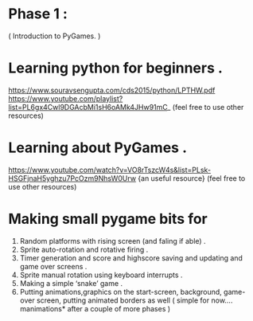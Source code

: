 #  Phase 1 :
( Introduction to PyGames. )

#   Learning python for beginners .
https://www.souravsengupta.com/cds2015/python/LPTHW.pdf
https://www.youtube.com/playlist?list=PL6gx4Cwl9DGAcbMi1sH6oAMk4JHw91mC_
(feel free to use other resources)

#   Learning about PyGames .
https://www.youtube.com/watch?v=VO8rTszcW4s&list=PLsk-HSGFjnaH5yghzu7PcOzm9NhsW0Urw
{an useful resource}
(feel free to use other resources)

#  Making small pygame bits for 
1. Random platforms with rising screen (and faling if able) .
2. Sprite auto-rotation and rotative firing .
3. Timer generation and score and highscore saving and updating and game over screens .
4. Sprite manual rotation using keyboard interrupts .
5. Making a simple ‘snake’ game .
6. Putting animations,graphics on the start-screen, background, game-over screen, putting animated borders as well ( simple for now.... manimations* after a couple of more phases )
